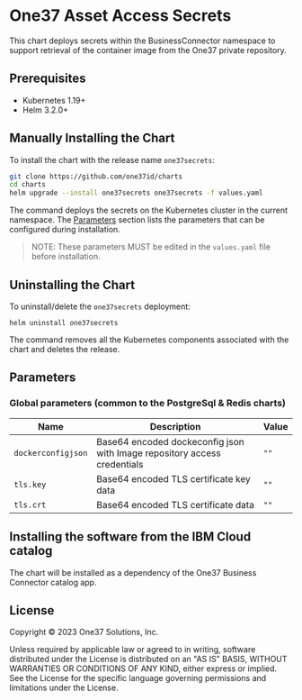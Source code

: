 # One37 Asset Access Secrets

This chart deploys secrets within the BusinessConnector namespace to support retrieval of the container image from the One37 private repository.

## Prerequisites

- Kubernetes 1.19+
- Helm 3.2.0+

## Manually Installing the Chart

To install the chart with the release name `one37secrets`:

```bash
git clone https://github.com/one37id/charts
cd charts
helm upgrade --install one37secrets one37secrets -f values.yaml
```

The command deploys the secrets on the Kubernetes cluster in the current namespace.
The [Parameters](#parameters) section lists the parameters that can be configured during installation.

 > NOTE: These parameters MUST be edited in the `values.yaml` file before installation.


## Uninstalling the Chart

To uninstall/delete the `one37secrets` deployment:

```console
helm uninstall one37secrets
```

The command removes all the Kubernetes components associated with the chart and deletes the release.

## Parameters

### Global parameters (common to the PostgreSql & Redis charts)

| Name               | Description                                                               | Value |
| -------------------| --------------------------------------------------------------------------| ----- |
| `dockerconfigjson` | Base64 encoded dockeconfig json with Image repository access credentials  | `""`  |
| `tls.key`          | Base64 encoded TLS certificate key data                                   | `""`  |
| `tls.crt`          | Base64 encoded TLS certificate data                                       | `""`  |

## Installing the software from the IBM Cloud catalog

The chart will be installed as a dependency of the One37 Business Connector catalog app.

## License

Copyright &copy; 2023 One37 Solutions, Inc.

Unless required by applicable law or agreed to in writing, software
distributed under the License is distributed on an "AS IS" BASIS,
WITHOUT WARRANTIES OR CONDITIONS OF ANY KIND, either express or implied.
See the License for the specific language governing permissions and
limitations under the License.
